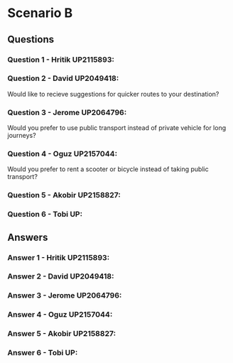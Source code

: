 # Scenario B

## Questions

### Question 1 - Hritik UP2115893:



### Question 2 - David UP2049418:

Would like to recieve suggestions for quicker routes to your destination?

### Question 3 - Jerome UP2064796:

Would you prefer to use public transport instead of private vehicle for long journeys?

### Question 4 - Oguz UP2157044:

Would you prefer to rent a scooter or bicycle instead of taking public transport?

### Question 5 - Akobir UP2158827:

### Question 6 - Tobi UP:

## Answers

### Answer 1 - Hritik UP2115893:

### Answer 2 - David UP2049418:

### Answer 3 - Jerome UP2064796:

### Answer 4 - Oguz UP2157044:

### Answer 5 - Akobir UP2158827:

### Answer 6 - Tobi UP:
